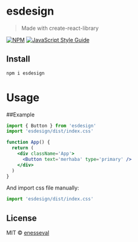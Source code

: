 # esdesign

> Made with create-react-library

[![NPM](https://img.shields.io/npm/v/esd.svg)](https://www.npmjs.com/package/esd) [![JavaScript Style Guide](https://img.shields.io/badge/code_style-standard-brightgreen.svg)](https://standardjs.com)

## Install

```bash
npm i esdesign
```

# Usage

##Example

```jsx
import { Button } from 'esdesign'
import 'esdesign/dist/index.css'

function App() {
  return (
    <div className='App'>
      <Button text='merhaba' type='primary' />
    </div>
  )
}
```

And import css file manually:

```jsx
import 'esdesign/dist/index.css'
```

## License

MIT © [enesseval](https://github.com/enesseval)
